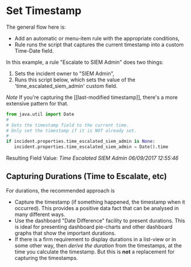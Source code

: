 # Set Timestamp

The general flow here is:
* Add an automatic or menu-item rule with the appropriate conditions,
* Rule runs the script that captures the current timestamp into a custom Time-Date field.

In this example,
a rule "Escalate to SIEM Admin" does two things:
1. Sets the incident owner to "SIEM Admin",
2. Runs this script below, which sets the value of the 'time_escalated_siem_admin' custom field.

*Note*  If you're capturing the [[last-modified timestamp]], there's a more extensive pattern for that.

```python
from java.util import Date
#
# Sets the timestamp field to the current time.
# Only set the timestamp if it is NOT already set.
#
if incident.properties.time_escalated_siem_admin is None:
   incident.properties.time_escalated_siem_admin = Date().time 
```

Resulting Field Value:
_Time Escalated SIEM Admin 06/09/2017 12:55:46_

## Capturing Durations (Time to Escalate, etc)

For durations, the recommended approach is
* Capture the timestamp (if something happened, the timestamp when it occurred).  This provides a positive data fact that can be analysed in many different ways.
* Use the dashboard "Date Difference" facility to present durations.  This is ideal for presenting dashboard pie-charts and other dashboard graphs that show the important durations.
* If there is a firm requirement to display durations in a list-view or in some other way, then *derive the duration* from the timestamps, at the time you calculate the timestamp.  But this is **not** a replacement for capturing the timestamps.
